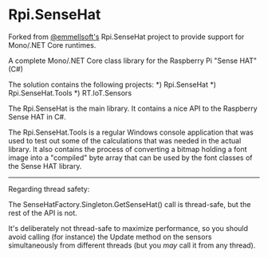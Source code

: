 # Rpi.SenseHat

Forked from [@emmellsoft's](https://github.com/emmellsoft) Rpi.SenseHat project to provide support for Mono/.NET Core runtimes. 

A complete Mono/.NET Core class library for the Raspberry Pi "Sense HAT" (C#)

The solution contains the following projects:
*) Rpi.SenseHat
*) Rpi.SenseHat.Tools
*) RT.IoT.Sensors

The Rpi.SenseHat is the main library. It contains a nice API to the Raspberry Sense HAT in C#.

The Rpi.SenseHat.Tools is a regular Windows console application that was used to test out some of the calculations that was needed in the actual library.
It also contains the process of converting a bitmap holding a font image into a "compiled" byte array that can be used by the font classes of the Sense HAT library.

************************
Regarding thread safety:

The SenseHatFactory.Singleton.GetSenseHat() call is thread-safe, but the rest of the API is not.

It's deliberately not thread-safe to maximize performance, so you should avoid calling (for instance) the Update method on the sensors simultaneously from different threads (but you *may* call it from any thread).